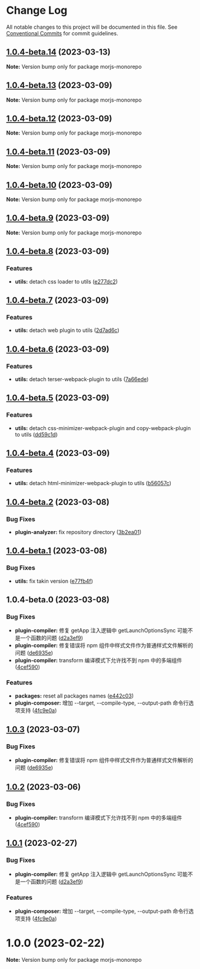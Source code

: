 # Change Log

All notable changes to this project will be documented in this file.
See [Conventional Commits](https://conventionalcommits.org) for commit guidelines.

## [1.0.4-beta.14](https://github.com/BboyZaki/morjs/compare/v1.0.4-beta.13...v1.0.4-beta.14) (2023-03-13)

**Note:** Version bump only for package morjs-monorepo

## [1.0.4-beta.13](https://github.com/BboyZaki/morjs/compare/v1.0.4-beta.12...v1.0.4-beta.13) (2023-03-09)

**Note:** Version bump only for package morjs-monorepo

## [1.0.4-beta.12](https://github.com/BboyZaki/morjs/compare/v1.0.4-beta.11...v1.0.4-beta.12) (2023-03-09)

**Note:** Version bump only for package morjs-monorepo

## [1.0.4-beta.11](https://github.com/BboyZaki/morjs/compare/v1.0.4-beta.10...v1.0.4-beta.11) (2023-03-09)

**Note:** Version bump only for package morjs-monorepo

## [1.0.4-beta.10](https://github.com/BboyZaki/morjs/compare/v1.0.4-beta.9...v1.0.4-beta.10) (2023-03-09)

**Note:** Version bump only for package morjs-monorepo

## [1.0.4-beta.9](https://github.com/BboyZaki/morjs/compare/v1.0.4-beta.8...v1.0.4-beta.9) (2023-03-09)

**Note:** Version bump only for package morjs-monorepo

## [1.0.4-beta.8](https://github.com/BboyZaki/morjs/compare/v1.0.4-beta.7...v1.0.4-beta.8) (2023-03-09)

### Features

- **utils:** detach css loader to utils ([e277dc2](https://github.com/BboyZaki/morjs/commit/e277dc27f837126c8a9db4833c8eb8e5e84d01c1))

## [1.0.4-beta.7](https://github.com/BboyZaki/morjs/compare/v1.0.4-beta.6...v1.0.4-beta.7) (2023-03-09)

### Features

- **utils:** detach web plugin to utils ([2d7ad6c](https://github.com/BboyZaki/morjs/commit/2d7ad6c4fc3e9d13dcfde1d78471763b0e61c1ba))

## [1.0.4-beta.6](https://github.com/BboyZaki/morjs/compare/v1.0.4-beta.5...v1.0.4-beta.6) (2023-03-09)

### Features

- **utils:** detach terser-webpack-plugin to utils ([7a66ede](https://github.com/BboyZaki/morjs/commit/7a66edec58b5ee43197e12ba773ca3105cb68565))

## [1.0.4-beta.5](https://github.com/BboyZaki/morjs/compare/v1.0.4-beta.4...v1.0.4-beta.5) (2023-03-09)

### Features

- **utils:** detach css-minimizer-webpack-plugin and copy-webpack-plugin to utils ([dd59c1d](https://github.com/BboyZaki/morjs/commit/dd59c1de09da00a716c85712c3660b6f41ed4f45))

## [1.0.4-beta.4](https://github.com/BboyZaki/morjs/compare/v1.0.4-beta.3...v1.0.4-beta.4) (2023-03-09)

### Features

- **utils:** detach html-minimizer-webpack-plugin to utils ([b56057c](https://github.com/BboyZaki/morjs/commit/b56057cd60d2be5a1d566e5f27291d0d169636ef))

## [1.0.4-beta.2](https://github.com/BboyZaki/morjs/compare/v1.0.4-beta.1...v1.0.4-beta.2) (2023-03-08)

### Bug Fixes

- **plugin-analyzer:** fix repository directory ([3b2ea01](https://github.com/BboyZaki/morjs/commit/3b2ea0149fae45ccd624aa80966f00b39e99cda9))

## [1.0.4-beta.1](https://github.com/BboyZaki/morjs/compare/v1.0.4-beta.0...v1.0.4-beta.1) (2023-03-08)

### Bug Fixes

- **utils:** fix takin version ([e77fb4f](https://github.com/BboyZaki/morjs/commit/e77fb4fdab711bb00d79fa1081dcdf67fb54215a))

## 1.0.4-beta.0 (2023-03-08)

### Bug Fixes

- **plugin-compiler:** 修复 getApp 注入逻辑中 getLaunchOptionsSync 可能不是一个函数的问题 ([d2a3ef9](https://github.com/BboyZaki/morjs/commit/d2a3ef93971845c17a05245eeaae66a7290fd1e3))
- **plugin-compiler:** 修复错误将 npm 组件中样式文件作为普通样式文件解析的问题 ([de6935e](https://github.com/BboyZaki/morjs/commit/de6935e03634383283240e4924d610192b506a8f))
- **plugin-compiler:** transform 编译模式下允许找不到 npm 中的多端组件 ([4cef590](https://github.com/BboyZaki/morjs/commit/4cef5901625070da88067a1973d65b2b4ab36dbb))

### Features

- **packages:** reset all packages names ([e442c03](https://github.com/BboyZaki/morjs/commit/e442c0375457c92ac0ee554f26cccf32f2bbf3c6))
- **plugin-composer:** 增加 --target, --compile-type, --output-path 命令行选项支持 ([4fc9e0a](https://github.com/BboyZaki/morjs/commit/4fc9e0aa7fa927066089f2dfaf1d08886f98bdff))

## [1.0.3](https://github.com/eleme/morjs/compare/v1.0.2...v1.0.3) (2023-03-07)

### Bug Fixes

- **plugin-compiler:** 修复错误将 npm 组件中样式文件作为普通样式文件解析的问题 ([de6935e](https://github.com/eleme/morjs/commit/de6935e03634383283240e4924d610192b506a8f))

## [1.0.2](https://github.com/eleme/morjs/compare/v1.0.1...v1.0.2) (2023-03-06)

### Bug Fixes

- **plugin-compiler:** transform 编译模式下允许找不到 npm 中的多端组件 ([4cef590](https://github.com/eleme/morjs/commit/4cef5901625070da88067a1973d65b2b4ab36dbb))

## [1.0.1](https://github.com/eleme/morjs/compare/v1.0.0...v1.0.1) (2023-02-27)

### Bug Fixes

- **plugin-compiler:** 修复 getApp 注入逻辑中 getLaunchOptionsSync 可能不是一个函数的问题 ([d2a3ef9](https://github.com/eleme/morjs/commit/d2a3ef93971845c17a05245eeaae66a7290fd1e3))

### Features

- **plugin-composer:** 增加 --target, --compile-type, --output-path 命令行选项支持 ([4fc9e0a](https://github.com/eleme/morjs/commit/4fc9e0aa7fa927066089f2dfaf1d08886f98bdff))

# 1.0.0 (2023-02-22)

**Note:** Version bump only for package morjs-monorepo
